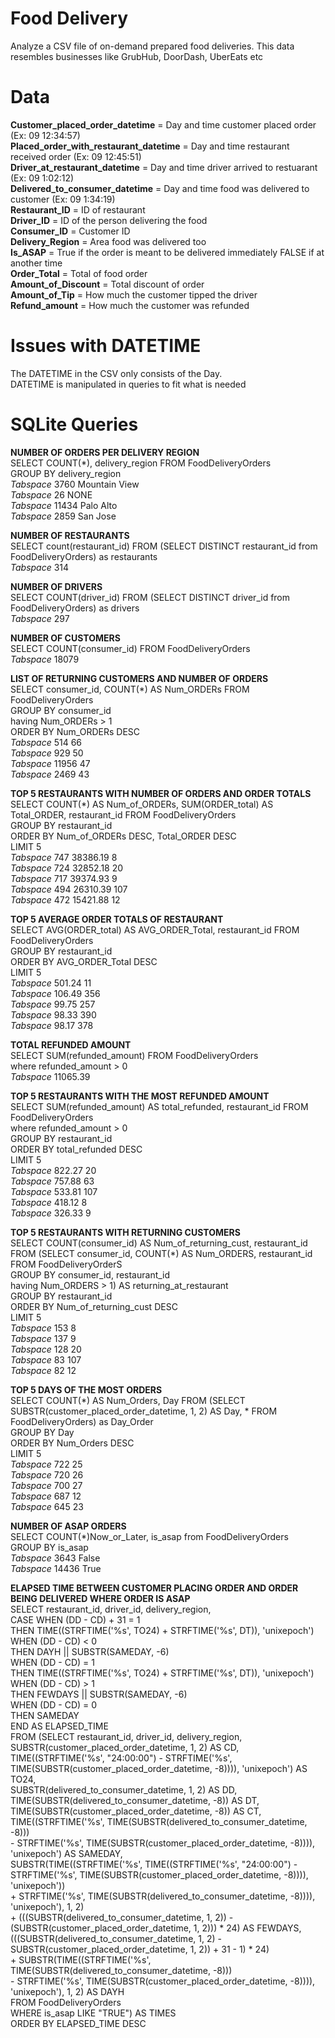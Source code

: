 # **Food Delivery**
Analyze a CSV file of on-demand prepared food deliveries. 
This data resembles businesses like GrubHub, DoorDash, UberEats etc

# Data
**Customer_placed_order_datetime** = Day and time customer placed order (Ex: 09 12:34:57) <br/>
**Placed_order_with_restaurant_datetime** = Day and time restaurant received order (Ex: 09 12:45:51) <br/>
**Driver_at_restaurant_datetime** = Day and time driver arrived to restuarant (Ex: 09 1:02:12) <br/>
**Delivered_to_consumer_datetime** = Day and time food was delivered to customer (Ex: 09 1:34:19) <br/>
**Restaurant_ID** = ID of restaurant <br/>
**Driver_ID** = ID of the person delivering the food <br/>
**Consumer_ID** = Customer ID <br/>
**Delivery_Region** = Area food was delivered too <br/>
**Is_ASAP** = True if the order is meant to be delivered immediately FALSE if at another time <br/>
**Order_Total** = Total of food order <br/>
**Amount_of_Discount** = Total discount of order <br/>
**Amount_of_Tip** = How much the customer tipped the driver <br/>
**Refund_amount** = How much the customer was refunded <br/>

# Issues with DATETIME
The DATETIME in the CSV only consists of the Day. <br/>
DATETIME is manipulated in queries to fit what is needed

# SQLite Queries
**NUMBER OF ORDERS PER DELIVERY REGION**  <br/>
SELECT COUNT(*), delivery_region FROM FoodDeliveryOrders  <br/>
GROUP BY delivery_region <br/>
*Tabspace* 3760  Mountain View <br/>
*Tabspace* 26    NONE <br/>
*Tabspace* 11434 Palo Alto <br/>
*Tabspace* 2859  San Jose <br/>

**NUMBER OF RESTAURANTS**  <br/>
SELECT count(restaurant_id) FROM (SELECT DISTINCT restaurant_id from FoodDeliveryOrders) as restaurants <br/>
*Tabspace* 314 <br/>

**NUMBER OF DRIVERS** <br/>
SELECT COUNT(driver_id) FROM (SELECT DISTINCT driver_id from FoodDeliveryOrders) as drivers<br/>
*Tabspace* 297 <br/>

**NUMBER OF CUSTOMERS** <br/>
SELECT COUNT(consumer_id) FROM FoodDeliveryOrders <br/>
*Tabspace* 18079 <br/>

**LIST OF RETURNING CUSTOMERS AND NUMBER OF ORDERS** <br/>
SELECT consumer_id, COUNT(*) AS Num_ORDERs FROM FoodDeliveryOrders <br/>
GROUP BY consumer_id <br/>
having Num_ORDERs > 1 <br/>
ORDER BY Num_ORDERs DESC <br/>
*Tabspace* 514	66 <br/>
*Tabspace* 929	50 <br/>
*Tabspace* 11956	47 <br/>
*Tabspace* 2469	43 <br/>

**TOP 5 RESTAURANTS WITH NUMBER OF ORDERS AND ORDER TOTALS** <br/>
SELECT COUNT(*) AS Num_of_ORDERs, SUM(ORDER_total) AS Total_ORDER, restaurant_id FROM FoodDeliveryOrders <br/>
GROUP BY restaurant_id <br/>
ORDER BY Num_of_ORDERs DESC, Total_ORDER DESC <br/>
LIMIT 5 <br/>
*Tabspace* 747	38386.19	8<br/>
*Tabspace* 724	32852.18	20<br/>
*Tabspace* 717	39374.93	9<br/>
*Tabspace* 494	26310.39	107<br/>
*Tabspace* 472	15421.88	12<br/>

**TOP 5 AVERAGE ORDER TOTALS OF RESTAURANT** <br/>
SELECT  AVG(ORDER_total) AS AVG_ORDER_Total, restaurant_id FROM FoodDeliveryOrders <br/>
GROUP BY restaurant_id <br/>
ORDER BY AVG_ORDER_Total DESC <br/>
LIMIT 5 <br/>
*Tabspace* 501.24		11 <br/>
*Tabspace* 106.49		356 <br/>
*Tabspace* 99.75		257 <br/>
*Tabspace* 98.33		390 <br/>
*Tabspace* 98.17		378 <br/>
	

**TOTAL REFUNDED AMOUNT** <br/>
SELECT  SUM(refunded_amount) FROM FoodDeliveryOrders <br/>
where refunded_amount > 0 <br/>
*Tabspace* 11065.39 <br/>

**TOP 5 RESTAURANTS WITH THE MOST REFUNDED AMOUNT** <br/>
SELECT  SUM(refunded_amount) AS total_refunded, restaurant_id FROM FoodDeliveryOrders <br/>
where refunded_amount > 0 <br/>
GROUP BY restaurant_id <br/>
ORDER BY total_refunded DESC <br/>
LIMIT 5 <br/>
*Tabspace* 822.27		20 <br/>
*Tabspace* 757.88		63 <br/>
*Tabspace* 533.81		107 <br/>
*Tabspace* 418.12		8 <br/>
*Tabspace* 326.33		9 <br/>

**TOP 5 RESTAURANTS WITH RETURNING CUSTOMERS** <br/>
SELECT COUNT(consumer_id) AS Num_of_returning_cust, restaurant_id FROM (SELECT consumer_id, COUNT(*) AS Num_ORDERS, restaurant_id FROM FoodDeliveryOrderS <br/>
GROUP BY consumer_id, restaurant_id <br/>
having Num_ORDERS > 1) AS returning_at_restaurant <br/>
GROUP BY restaurant_id <br/>
ORDER BY Num_of_returning_cust DESC <br/>
LIMIT 5 <br/>
*Tabspace* 153	8 <br/>
*Tabspace* 137	9 <br/>
*Tabspace* 128	20 <br/>
*Tabspace* 83	107 <br/>
*Tabspace* 82	12 <br/>


**TOP 5 DAYS OF THE MOST ORDERS** <br/>
SELECT COUNT(*) AS Num_Orders, Day FROM (SELECT SUBSTR(customer_placed_order_datetime, 1, 2) AS Day, *  FROM FoodDeliveryOrders) as Day_Order <br/>
GROUP BY Day <br/>
ORDER BY Num_Orders DESC <br/>
LIMIT 5 <br/>
*Tabspace* 722	25 <br/>
*Tabspace* 720	26 <br/>
*Tabspace* 700	27 <br/>
*Tabspace* 687	12 <br/>
*Tabspace* 645	23 <br/>

**NUMBER OF ASAP ORDERS** <br/>
SELECT COUNT(*)Now_or_Later, is_asap from FoodDeliveryOrders <br/>
GROUP BY is_asap <br/>
*Tabspace* 3643	False <br/>
*Tabspace* 14436	True <br/>


**ELAPSED TIME BETWEEN CUSTOMER PLACING ORDER AND ORDER BEING DELIVERED WHERE ORDER IS ASAP** <br/>
SELECT  restaurant_id, driver_id, delivery_region, <br/>
CASE WHEN (DD - CD) + 31 = 1  <br/>
	 THEN TIME((STRFTIME('%s', TO24) + STRFTIME('%s', DT)), 'unixepoch') <br/>
         WHEN (DD - CD)  < 0 <br/>
     	 THEN DAYH || SUBSTR(SAMEDAY, -6) <br/>
	 WHEN (DD - CD) = 1  <br/>
      	 THEN  TIME((STRFTIME('%s', TO24) + STRFTIME('%s', DT)), 'unixepoch') <br/>
     	 WHEN (DD - CD) > 1 <br/>
     	 THEN  FEWDAYS || SUBSTR(SAMEDAY, -6) <br/>
     	 WHEN (DD - CD) = 0 <br/>
     	 THEN SAMEDAY <br/>
	 END AS ELAPSED_TIME <br/>
		FROM (SELECT  restaurant_id, driver_id, delivery_region, SUBSTR(customer_placed_order_datetime, 1, 2) AS CD,  <br/>
      		TIME((STRFTIME('%s', "24:00:00") - STRFTIME('%s', TIME(SUBSTR(customer_placed_order_datetime, -8)))), 'unixepoch') AS TO24, <br/>
	  	SUBSTR(delivered_to_consumer_datetime, 1, 2) AS DD,  <br/>
      		TIME(SUBSTR(delivered_to_consumer_datetime, -8)) AS DT, <br/>
      		TIME(SUBSTR(customer_placed_order_datetime, -8)) AS CT, <br/>
      		TIME((STRFTIME('%s', TIME(SUBSTR(delivered_to_consumer_datetime, -8)))  <br/>
            	- STRFTIME('%s', TIME(SUBSTR(customer_placed_order_datetime, -8)))), 'unixepoch') AS SAMEDAY,  <br/>
      		SUBSTR(TIME((STRFTIME('%s', TIME((STRFTIME('%s', "24:00:00") - STRFTIME('%s', TIME(SUBSTR(customer_placed_order_datetime, -8)))), 'unixepoch'))  <br/>
            	+ STRFTIME('%s', TIME(SUBSTR(delivered_to_consumer_datetime, -8)))), 'unixepoch'), 1, 2)  <br/>
      	    	+ (((SUBSTR(delivered_to_consumer_datetime, 1, 2)) - (SUBSTR(customer_placed_order_datetime, 1, 2))) * 24) AS FEWDAYS,  <br/>
	  	(((SUBSTR(delivered_to_consumer_datetime, 1, 2) - SUBSTR(customer_placed_order_datetime, 1, 2)) + 31 - 1) * 24) <br/>
      		+ SUBSTR(TIME((STRFTIME('%s', TIME(SUBSTR(delivered_to_consumer_datetime, -8)))  <br/>
            	- STRFTIME('%s', TIME(SUBSTR(customer_placed_order_datetime, -8)))), 'unixepoch'), 1, 2) AS DAYH <br/>
		FROM FoodDeliveryOrders <br/>
		WHERE is_asap LIKE "TRUE") AS TIMES <br/>
ORDER BY ELAPSED_TIME DESC
